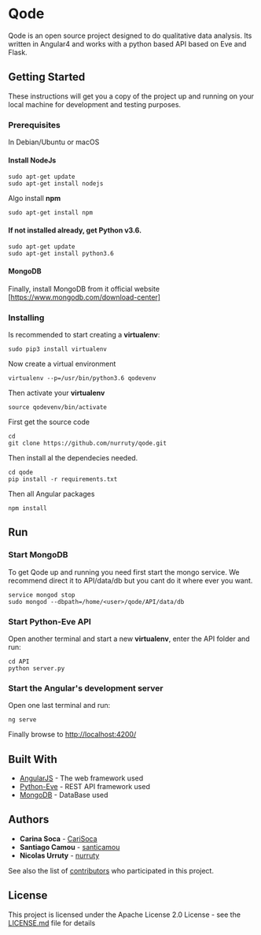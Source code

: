 # Qode
Qode is an open source project designed to do qualitative data analysis. Its written in Angular4 and works with a python based API based on Eve and Flask.

## Getting Started

These instructions will get you a copy of the project up and running on your local machine for development and testing purposes.

### Prerequisites

In Debian/Ubuntu or macOS

#### Install NodeJs

```
sudo apt-get update
sudo apt-get install nodejs
```

Algo install **npm**
```
sudo apt-get install npm
```

#### If not installed already, get Python v3.6. 

```
sudo apt-get update
sudo apt-get install python3.6
```

#### MongoDB

Finally, install MongoDB from it official website [https://www.mongodb.com/download-center]


### Installing

Is recommended to start creating a **virtualenv**:
```
sudo pip3 install virtualenv  
```

Now create a virtual environment 
```
virtualenv --p=/usr/bin/python3.6 qodevenv
```
Then activate your **virtualenv**
```
source qodevenv/bin/activate
```

First get the source code
```
cd
git clone https://github.com/nurruty/qode.git
```
Then install al the dependecies needed.
```
cd qode
pip install -r requirements.txt
```
Then all Angular packages
```
npm install
```

## Run

### Start MongoDB

To get Qode up and running you need first start the mongo service. We recommend direct it to API/data/db but you cant do it where ever you want. 

```
service mongod stop
sudo mongod --dbpath=/home/<user>/qode/API/data/db
```
### Start Python-Eve API

Open another terminal and start a new **virtualenv**, enter the API folder and run:

```
cd API
python server.py
```

### Start the Angular's development server

Open one last terminal and run:

```
ng serve
```

Finally browse to [http://localhost:4200/](http://localhost:4200/)

## Built With

* [AngularJS](https://angular.io/docs) - The web framework used
* [Python-Eve](http://python-eve.org/) - REST API framework  used
* [MongoDB](https://www.mongodb.com/) - DataBase used


## Authors

* **Carina Soca** - [CariSoca](https://github.com/CariSoca)
* **Santiago Camou** - [santicamou](https://github.com/santicamou)
* **Nicolas Urruty** - [nurruty](https://github.com/nurruty)

See also the list of [contributors](https://github.com/nurruty/qode/contributors) who participated in this project.

## License

This project is licensed under the Apache License 2.0 License - see the [LICENSE.md](LICENSE.md) file for details


